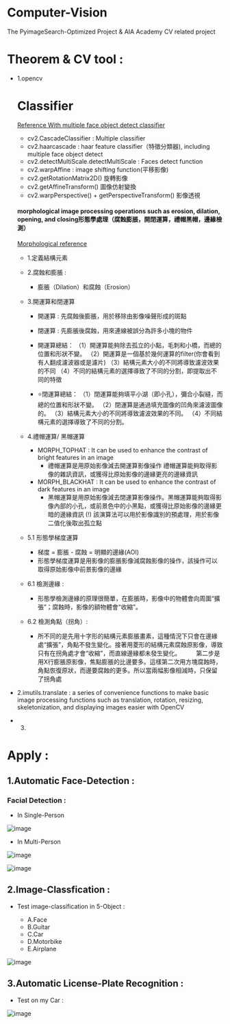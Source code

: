 # Computer-Vision

The PyimageSearch-Optimized Project & AIA Academy CV related project

# Theorem & CV tool : 
- 1.opencv  
    # Classifier 
    [Reference With multiple face object detect classifier](https://blog.csdn.net/itismelzp/article/details/50379359)
    - cv2.CascadeClassifier : Multiple classifier 
    - cv2.haarcascade : haar feature classifier（特徵分類器), including multiple face object detect
    - cv2.detectMultiScale.detectMultiScale : Faces detect function 
    - cv2.warpAffine : image shifting function(平移影像)
    - cv2.getRotationMatrix2D() 旋轉影像 
    - cv2.getAffineTransform() 圖像仿射變換 
    - cv2.warpPerspective() + getPerspectiveTransform() 影像透視 

    #### morphological image processing operations such as erosion, dilation, opening, and closing形態學處理（腐蝕膨脹，開閉運算，禮帽黑帽，邊緣檢測）
    [Morphological reference](https://iter01.com/542756.html) 
    - 1.定義結構元素
    - 2.腐蝕和膨脹 : 
        - 膨脹（Dilation）和腐蝕（Erosion）
    - 3.開運算和閉運算
        - 開運算 : 先腐蝕後膨脹，用於移除由影像噪聲形成的斑點
        - 閉運算 : 先膨脹後腐蝕，用來連線被誤分為許多小塊的物件
        - 開運算總結：
        （1）開運算能夠除去孤立的小點，毛刺和小橋，而總的位置和形狀不變。
        （2）開運算是一個基於幾何運算的filter(你會看到有人翻成濾波器或是濾片)
        （3）結構元素大小的不同將導致濾波效果的不同
        （4）不同的結構元素的選擇導致了不同的分割，即提取出不同的特徵

        - :star:閉運算總結：
        （1）閉運算能夠填平小湖（即小孔），彌合小裂縫，而總的位置和形狀不變。
        （2）閉運算是通過填充圖像的凹角來濾波圖像的。
        （3）結構元素大小的不同將導致濾波效果的不同。
        （4）不同結構元素的選擇導致了不同的分割。
    - 4.禮帽運算/ 黑帽運算
        - MORPH_TOPHAT : It can be used to enhance the contrast of bright features in an image
            - 禮帽運算是用原始影像減去開運算影像操作 禮帽運算能夠取得影像的雜訊資訊，或獲得比原始影像的邊緣更亮的邊緣資訊
        - MORPH_BLACKHAT : It can be used to enhance the contrast of dark features in an image
            - 黑帽運算是用原始影像減去閉運算影像操作。黑帽運算能夠取得影像內部的小孔，或前景色中的小黑點，或獲得比原始影像的邊緣更暗的邊緣資訊
        (!) 該演算法可以用於影像識別的預處理，用於影像二值化後取出孤立點
    - 5.1 形態學梯度運算
        - 梯度 = 膨脹 - 腐蝕 = 明顯的邊緣(AOI)
        - 形態學梯度運算是用影像的膨脹影像減腐蝕影像的操作，該操作可以取得原始影像中前景影像的邊緣 
    - 6.1 檢測邊緣 : 
        - 形態學檢測邊緣的原理很簡單，在膨脹時，影像中的物體會向周圍“擴張”；腐蝕時，影像的額物體會“收縮”。

    - 6.2 檢測角點（拐角）: 
        - 所不同的是先用十字形的結構元素膨脹畫素，這種情況下只會在邊緣處“擴張”，角點不發生變化。接著用菱形的結構元素腐蝕原影像，導致只有在拐角處才會“收縮”，而直線邊緣都未發生變化。
　　    第二步是用X行膨脹原影像，焦點膨脹的比邊要多。這樣第二次用方塊腐蝕時，角點恢復原狀，而邊要腐蝕的更多。所以當兩幅影像相減時，只保留了拐角處

 
- 2.imutils.translate :  a series of convenience functions to make basic image processing functions such as translation, rotation, resizing, skeletonization, and displaying images easier with OpenCV
- 3.

# Apply : 
## 1.Automatic Face-Detection : 

### Facial Detection : 

- In Single-Person

![image](data/2.png)

- In Multi-Person

![image](data/chp_1_0_basletball.png)

![image](data/Multi_Face2.JPG)

## 2.Image-Classfication : 

- Test image-classification in 5-Object :

    - A.Face 
    - B.Guitar
    - C.Car
    - D.Motorbike
    - E.Airplane

![image](data/chp_4_6_Classified_Result.png)


## 3.Automatic License-Plate Recognition  :

- Test on my Car :

![image](data/Car_Label.png)


